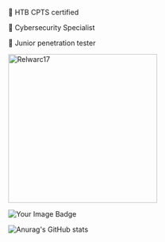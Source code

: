 💎 HTB CPTS certified

💎 Cybersecurity Specialist

💎 Junior penetration tester


[<img src="https://www.hackthebox.eu/badge/image/432163" alt="Relwarc17" style="width: 300px;">](https://www.hackthebox.eu/home/users/profile/432163)


<img src="https://tryhackme-badges.s3.amazonaws.com/suljov.png" alt="Your Image Badge" />


![Anurag's GitHub stats](https://github-readme-stats.vercel.app/api?username=suljov&show_icons=true&theme=dracula)


